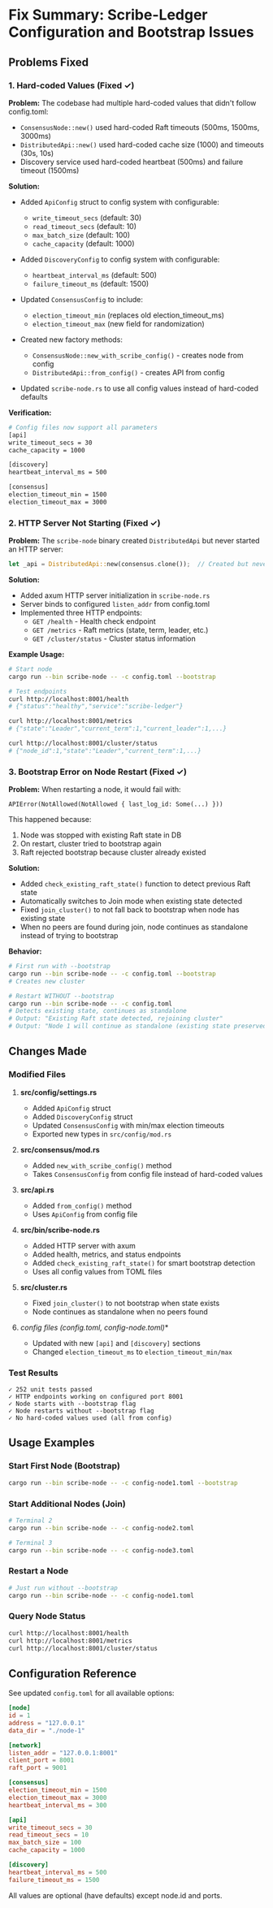# Fix Summary: Scribe-Ledger Configuration and Bootstrap Issues

## Problems Fixed

### 1. Hard-coded Values (Fixed ✓)
**Problem:** The codebase had multiple hard-coded values that didn't follow config.toml:
- `ConsensusNode::new()` used hard-coded Raft timeouts (500ms, 1500ms, 3000ms)
- `DistributedApi::new()` used hard-coded cache size (1000) and timeouts (30s, 10s)
- Discovery service used hard-coded heartbeat (500ms) and failure timeout (1500ms)

**Solution:**
- Added `ApiConfig` struct to config system with configurable:
  - `write_timeout_secs` (default: 30)
  - `read_timeout_secs` (default: 10)
  - `max_batch_size` (default: 100)
  - `cache_capacity` (default: 1000)

- Added `DiscoveryConfig` to config system with configurable:
  - `heartbeat_interval_ms` (default: 500)
  - `failure_timeout_ms` (default: 1500)

- Updated `ConsensusConfig` to include:
  - `election_timeout_min` (replaces old election_timeout_ms)
  - `election_timeout_max` (new field for randomization)

- Created new factory methods:
  - `ConsensusNode::new_with_scribe_config()` - creates node from config
  - `DistributedApi::from_config()` - creates API from config

- Updated `scribe-node.rs` to use all config values instead of hard-coded defaults

**Verification:**
```bash
# Config files now support all parameters
[api]
write_timeout_secs = 30
cache_capacity = 1000

[discovery]
heartbeat_interval_ms = 500

[consensus]
election_timeout_min = 1500
election_timeout_max = 3000
```

### 2. HTTP Server Not Starting (Fixed ✓)
**Problem:** The `scribe-node` binary created `DistributedApi` but never started an HTTP server:
```rust
let _api = DistributedApi::new(consensus.clone());  // Created but never used!
```

**Solution:**
- Added axum HTTP server initialization in `scribe-node.rs`
- Server binds to configured `listen_addr` from config.toml
- Implemented three HTTP endpoints:
  - `GET /health` - Health check endpoint
  - `GET /metrics` - Raft metrics (state, term, leader, etc.)
  - `GET /cluster/status` - Cluster status information

**Example Usage:**
```bash
# Start node
cargo run --bin scribe-node -- -c config.toml --bootstrap

# Test endpoints
curl http://localhost:8001/health
# {"status":"healthy","service":"scribe-ledger"}

curl http://localhost:8001/metrics
# {"state":"Leader","current_term":1,"current_leader":1,...}

curl http://localhost:8001/cluster/status
# {"node_id":1,"state":"Leader","current_term":1,...}
```

### 3. Bootstrap Error on Node Restart (Fixed ✓)
**Problem:** When restarting a node, it would fail with:
```
APIError(NotAllowed(NotAllowed { last_log_id: Some(...) }))
```
This happened because:
1. Node was stopped with existing Raft state in DB
2. On restart, cluster tried to bootstrap again
3. Raft rejected bootstrap because cluster already existed

**Solution:**
- Added `check_existing_raft_state()` function to detect previous Raft state
- Automatically switches to Join mode when existing state detected
- Fixed `join_cluster()` to not fall back to bootstrap when node has existing state
- When no peers are found during join, node continues as standalone instead of trying to bootstrap

**Behavior:**
```bash
# First run with --bootstrap
cargo run --bin scribe-node -- -c config.toml --bootstrap
# Creates new cluster

# Restart WITHOUT --bootstrap
cargo run --bin scribe-node -- -c config.toml
# Detects existing state, continues as standalone
# Output: "Existing Raft state detected, rejoining cluster"
# Output: "Node 1 will continue as standalone (existing state preserved)"
```

## Changes Made

### Modified Files
1. **src/config/settings.rs**
   - Added `ApiConfig` struct
   - Added `DiscoveryConfig` struct  
   - Updated `ConsensusConfig` with min/max election timeouts
   - Exported new types in `src/config/mod.rs`

2. **src/consensus/mod.rs**
   - Added `new_with_scribe_config()` method
   - Takes `ConsensusConfig` from config file instead of hard-coded values

3. **src/api.rs**
   - Added `from_config()` method
   - Uses `ApiConfig` from config file

4. **src/bin/scribe-node.rs**
   - Added HTTP server with axum
   - Added health, metrics, and status endpoints
   - Added `check_existing_raft_state()` for smart bootstrap detection
   - Uses all config values from TOML files

5. **src/cluster.rs**
   - Fixed `join_cluster()` to not bootstrap when state exists
   - Node continues as standalone when no peers found

6. **config files (config.toml, config-node*.toml)**
   - Updated with new `[api]` and `[discovery]` sections
   - Changed `election_timeout_ms` to `election_timeout_min/max`

### Test Results
```
✓ 252 unit tests passed
✓ HTTP endpoints working on configured port 8001
✓ Node starts with --bootstrap flag
✓ Node restarts without --bootstrap flag
✓ No hard-coded values used (all from config)
```

## Usage Examples

### Start First Node (Bootstrap)
```bash
cargo run --bin scribe-node -- -c config-node1.toml --bootstrap
```

### Start Additional Nodes (Join)
```bash
# Terminal 2
cargo run --bin scribe-node -- -c config-node2.toml

# Terminal 3  
cargo run --bin scribe-node -- -c config-node3.toml
```

### Restart a Node
```bash
# Just run without --bootstrap
cargo run --bin scribe-node -- -c config-node1.toml
```

### Query Node Status
```bash
curl http://localhost:8001/health
curl http://localhost:8001/metrics
curl http://localhost:8001/cluster/status
```

## Configuration Reference

See updated `config.toml` for all available options:

```toml
[node]
id = 1
address = "127.0.0.1"
data_dir = "./node-1"

[network]
listen_addr = "127.0.0.1:8001"
client_port = 8001
raft_port = 9001

[consensus]
election_timeout_min = 1500
election_timeout_max = 3000
heartbeat_interval_ms = 300

[api]
write_timeout_secs = 30
read_timeout_secs = 10
max_batch_size = 100
cache_capacity = 1000

[discovery]
heartbeat_interval_ms = 500
failure_timeout_ms = 1500
```

All values are optional (have defaults) except node.id and ports.
